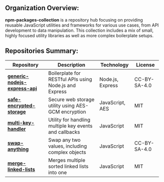 ## Organization Overview:
**npm-packages-collection** is a repository hub focusing on providing reusable JavaScript utilities and frameworks for various use cases, from API development to data manipulation. This collection includes a mix of small, highly focused utility libraries as well as more complex boilerplate setups.

## Repositories Summary:

| Repository                                      | Description                                                     | Technology        | License          |
|-------------------------------------------------|-----------------------------------------------------------------|-------------------|------------------|
| [**generic-nodejs-express-api**](https://github.com/npm-packages-collection/generic-nodejs-express-api) | Boilerplate for RESTful APIs using Node.js and Express          | Node.js, Express  | CC-BY-SA-4.0     |
| [**safe-encrypted-storage**](https://github.com/npm-packages-collection/safe-encrypted-storage)   | Secure web storage utility using AES-GCM encryption             | JavaScript, AES   | MIT              |
| [**multi-key-handler**](https://github.com/npm-packages-collection/multi-key-handler)        | Utility for handling multiple key events and callbacks          | JavaScript        | MIT              |
| [**swap-anything**](https://github.com/npm-packages-collection/swap-anything)            | Swap any two values, including complex objects                  | JavaScript        | CC-BY-SA-4.0     |
| [**merge-linked-lists**](https://github.com/npm-packages-collection/merge-linked-lists)       | Merges multiple sorted linked lists into one                   | JavaScript        | MIT              |
